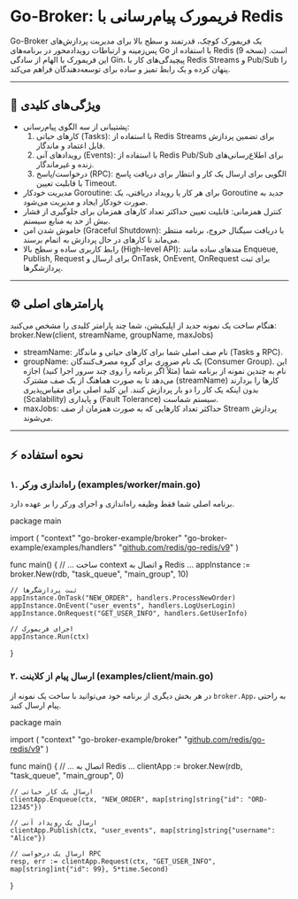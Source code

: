 # Go-Broker: فریمورک پیام‌رسانی با Redis

Go-Broker یک فریمورک کوچک، قدرتمند و سطح بالا برای مدیریت پردازش‌های پس‌زمینه و ارتباطات رویدادمحور در برنامه‌های Go با استفاده از Redis (نسخه 9) است. این فریمورک با الهام از سادگی Gin، پیچیدگی‌های کار با Redis Streams و Pub/Sub را پنهان کرده و یک رابط تمیز و ساده برای توسعه‌دهندگان فراهم می‌کند.

---

## 🚀 ویژگی‌های کلیدی

* پشتیبانی از سه الگوی پیام‌رسانی:
    1.  کارهای حیاتی (Tasks): با استفاده از Redis Streams برای تضمین پردازش قابل اعتماد و ماندگار.
    2.  رویدادهای آنی (Events): با استفاده از Redis Pub/Sub برای اطلاع‌رسانی‌های زنده و غیرماندگار.
    3.  درخواست/پاسخ (RPC): الگویی برای ارسال یک کار و انتظار برای دریافت پاسخ با قابلیت تعیین Timeout.
* مدیریت خودکار Goroutine: برای هر کار یا رویداد دریافتی، یک Goroutine جدید به صورت خودکار ایجاد و مدیریت می‌شود.
* کنترل همزمانی: قابلیت تعیین حداکثر تعداد کارهای همزمان برای جلوگیری از فشار بیش از حد به منابع سیستم.
* خاموش شدن امن (Graceful Shutdown): با دریافت سیگنال خروج، برنامه منتظر می‌ماند تا کارهای در حال پردازش به اتمام برسند.
* رابط کاربری ساده و سطح بالا (High-level API): متدهای ساده مانند Enqueue, Publish, Request برای ارسال و OnTask, OnEvent, OnRequest برای ثبت پردازشگرها.

---
## ⚙️ پارامترهای اصلی

هنگام ساخت یک نمونه جدید از اپلیکیشن، شما چند پارامتر کلیدی را مشخص می‌کنید:
broker.New(client, streamName, groupName, maxJobs)

* streamName: نام صف اصلی شما برای کارهای حیاتی و ماندگار (Tasks و RPC).
* groupName: یک نام ضروری برای گروه مصرف‌کنندگان (Consumer Group). این نام به چندین نمونه از برنامه شما (مثلاً اگر برنامه را روی چند سرور اجرا کنید) اجازه می‌دهد تا به صورت هماهنگ از یک صف مشترک (streamName) کارها را بردارند بدون اینکه یک کار را دو بار پردازش کنند. این کلید اصلی برای مقیاس‌پذیری (Scalability) و پایداری (Fault Tolerance) سیستم شماست.
* maxJobs: حداکثر تعداد کارهایی که به صورت همزمان از صف Stream پردازش می‌شوند.

---

## ⚡️ نحوه استفاده

### ۱. راه‌اندازی ورکر (examples/worker/main.go)

برنامه اصلی شما فقط وظیفه راه‌اندازی و اجرای ورکر را بر عهده دارد.

package main

import (
"context"
"go-broker-example/broker"
"go-broker-example/examples/handlers"
"[github.com/redis/go-redis/v9](https://github.com/redis/go-redis/v9)"
)

func main() {
// ... ساخت context و اتصال به Redis ...
appInstance := broker.New(rdb, "task_queue", "main_group", 10)

    // ثبت پردازشگرها
    appInstance.OnTask("NEW_ORDER", handlers.ProcessNewOrder)
    appInstance.OnEvent("user_events", handlers.LogUserLogin)
    appInstance.OnRequest("GET_USER_INFO", handlers.GetUserInfo)

    // اجرای فریمورک
    appInstance.Run(ctx)
}

### ۲. ارسال پیام از کلاینت (examples/client/main.go)

در هر بخش دیگری از برنامه خود می‌توانید با ساخت یک نمونه از `broker.App`، به راحتی پیام ارسال کنید.

package main

import (
"context"
"go-broker-example/broker"
"[github.com/redis/go-redis/v9](https://github.com/redis/go-redis/v9)"
)

func main() {
// ... اتصال به Redis ...
clientApp := broker.New(rdb, "task_queue", "main_group", 0)

    // ارسال یک کار حیاتی
    clientApp.Enqueue(ctx, "NEW_ORDER", map[string]string{"id": "ORD-12345"})

    // ارسال یک رویداد آنی
    clientApp.Publish(ctx, "user_events", map[string]string{"username": "Alice"})

    // ارسال یک درخواست RPC
    resp, err := clientApp.Request(ctx, "GET_USER_INFO", map[string]int{"id": 99}, 5*time.Second)
}